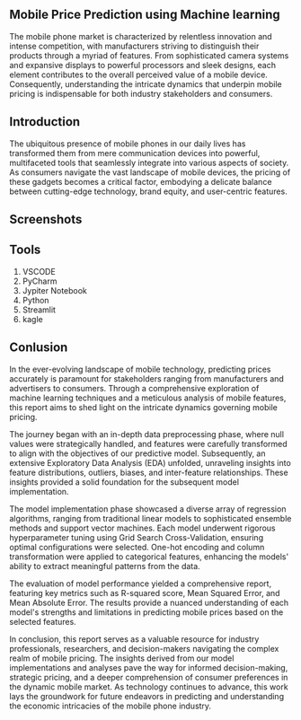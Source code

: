 ﻿## Mobile Price Prediction using Machine learning

The mobile phone market is characterized by relentless innovation and intense competition, with manufacturers striving to distinguish their products through a myriad of features. From sophisticated camera systems and expansive displays to powerful processors and sleek designs, each element contributes to the overall perceived value of a mobile device. Consequently, understanding the intricate dynamics that underpin mobile pricing is indispensable for both industry stakeholders and consumers.

## Introduction 

The ubiquitous presence of mobile phones in our daily lives has transformed them from mere communication devices into powerful, multifaceted tools that seamlessly integrate into various aspects of society. As consumers navigate the vast landscape of mobile devices, the pricing of these gadgets becomes a critical factor, embodying a delicate balance between cutting-edge technology, brand equity, and user-centric features.


## Screenshots





## Tools

1)	VSCODE
2)	PyCharm
3)	Jypiter Notebook
4)	Python
5)	Streamlit
6)	kagle


## Conlusion

In the ever-evolving landscape of mobile technology, predicting prices accurately is paramount for stakeholders ranging from manufacturers and advertisers to consumers. Through a comprehensive exploration of machine learning techniques and a meticulous analysis of mobile features, this report aims to shed light on the intricate dynamics governing mobile pricing.

The journey began with an in-depth data preprocessing phase, where null values were strategically handled, and features were carefully transformed to align with the objectives of our predictive model. Subsequently, an extensive Exploratory Data Analysis (EDA) unfolded, unraveling insights into feature distributions, outliers, biases, and inter-feature relationships. These insights provided a solid foundation for the subsequent model implementation.

The model implementation phase showcased a diverse array of regression algorithms, ranging from traditional linear models to sophisticated ensemble methods and support vector machines. Each model underwent rigorous hyperparameter tuning using Grid Search Cross-Validation, ensuring optimal configurations were selected. One-hot encoding and column transformation were applied to categorical features, enhancing the models' ability to extract meaningful patterns from the data.

The evaluation of model performance yielded a comprehensive report, featuring key metrics such as R-squared score, Mean Squared Error, and Mean Absolute Error. The results provide a nuanced understanding of each model's strengths and limitations in predicting mobile prices based on the selected features.

In conclusion, this report serves as a valuable resource for industry professionals, researchers, and decision-makers navigating the complex realm of mobile pricing. The insights derived from our model implementations and analyses pave the way for informed decision-making, strategic pricing, and a deeper comprehension of consumer preferences in the dynamic mobile market. As technology continues to advance, this work lays the groundwork for future endeavors in predicting and understanding the economic intricacies of the mobile phone industry.



